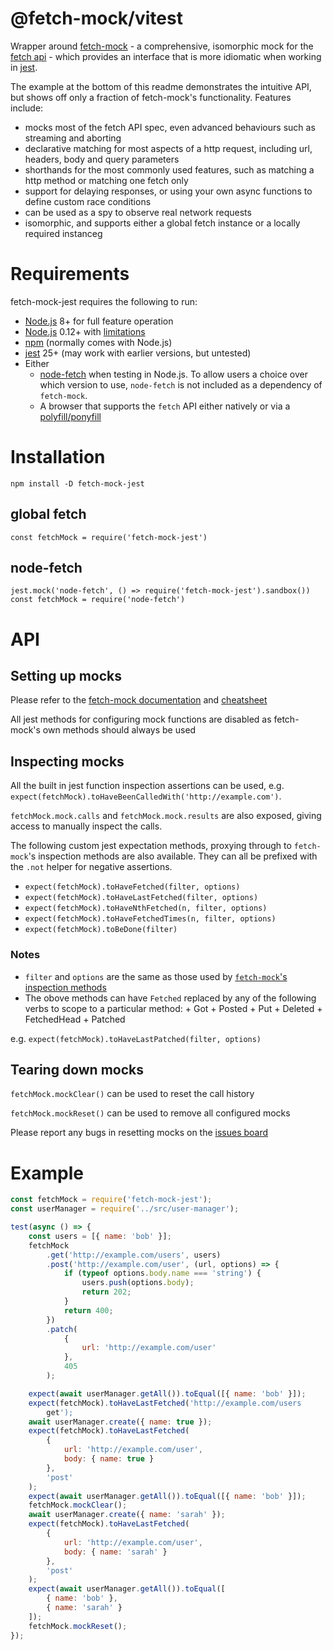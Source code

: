 # @fetch-mock/vitest

Wrapper around [fetch-mock](http://www.wheresrhys.co.uk/fetch-mock) - a comprehensive, isomorphic mock for the [fetch api](https://developer.mozilla.org/en-US/docs/Web/API/Fetch_API) - which provides an interface that is more idiomatic when working in [jest](https://jestjs.io).

The example at the bottom of this readme demonstrates the intuitive API, but shows off only a fraction of fetch-mock's functionality. Features include:

- mocks most of the fetch API spec, even advanced behaviours such as streaming and aborting
- declarative matching for most aspects of a http request, including url, headers, body and query parameters
- shorthands for the most commonly used features, such as matching a http method or matching one fetch only
- support for delaying responses, or using your own async functions to define custom race conditions
- can be used as a spy to observe real network requests
- isomorphic, and supports either a global fetch instance or a locally required instanceg

# Requirements

fetch-mock-jest requires the following to run:

- [Node.js](https://Node.js.org/) 8+ for full feature operation
- [Node.js](https://Node.js.org/) 0.12+ with [limitations](http://www.wheresrhys.co.uk/fetch-mock/installation)
- [npm](https://www.npmjs.com/package/npm) (normally comes with Node.js)
- [jest](https://www.npmjs.com/package/jest) 25+ (may work with earlier versions, but untested)
- Either
  - [node-fetch](https://www.npmjs.com/package/node-fetch) when testing in Node.js. To allow users a choice over which version to use, `node-fetch` is not included as a dependency of `fetch-mock`.
  - A browser that supports the `fetch` API either natively or via a [polyfill/ponyfill](https://ponyfoo.com/articles/polyfills-or-ponyfills)

# Installation

`npm install -D fetch-mock-jest`

## global fetch

`const fetchMock = require('fetch-mock-jest')`

## node-fetch

```
jest.mock('node-fetch', () => require('fetch-mock-jest').sandbox())
const fetchMock = require('node-fetch')
```

# API

## Setting up mocks

Please refer to the [fetch-mock documentation](http://wheresrhys.co.uk/fetch-mock) and [cheatsheet](https://github.com/wheresrhys/fetch-mock/blob/master/docs/cheatsheet.md)

All jest methods for configuring mock functions are disabled as fetch-mock's own methods should always be used

## Inspecting mocks

All the built in jest function inspection assertions can be used, e.g. `expect(fetchMock).toHaveBeenCalledWith('http://example.com')`.

`fetchMock.mock.calls` and `fetchMock.mock.results` are also exposed, giving access to manually inspect the calls.

The following custom jest expectation methods, proxying through to `fetch-mock`'s inspection methods are also available. They can all be prefixed with the `.not` helper for negative assertions.

- `expect(fetchMock).toHaveFetched(filter, options)`
- `expect(fetchMock).toHaveLastFetched(filter, options)`
- `expect(fetchMock).toHaveNthFetched(n, filter, options)`
- `expect(fetchMock).toHaveFetchedTimes(n, filter, options)`
- `expect(fetchMock).toBeDone(filter)`

### Notes

- `filter` and `options` are the same as those used by [`fetch-mock`'s inspection methods](http://www.wheresrhys.co.uk/fetch-mock/#api-inspectionfundamentals)
- The obove methods can have `Fetched` replaced by any of the following verbs to scope to a particular method: + Got + Posted + Put + Deleted + FetchedHead + Patched

e.g. `expect(fetchMock).toHaveLastPatched(filter, options)`

## Tearing down mocks

`fetchMock.mockClear()` can be used to reset the call history

`fetchMock.mockReset()` can be used to remove all configured mocks

Please report any bugs in resetting mocks on the [issues board](https://github.com/wheresrhys/fetch-mock-jest/issues)

# Example

```js
const fetchMock = require('fetch-mock-jest');
const userManager = require('../src/user-manager');

test(async () => {
	const users = [{ name: 'bob' }];
	fetchMock
		.get('http://example.com/users', users)
		.post('http://example.com/user', (url, options) => {
			if (typeof options.body.name === 'string') {
				users.push(options.body);
				return 202;
			}
			return 400;
		})
		.patch(
			{
				url: 'http://example.com/user'
			},
			405
		);

	expect(await userManager.getAll()).toEqual([{ name: 'bob' }]);
	expect(fetchMock).toHaveLastFetched('http://example.com/users
		get');
	await userManager.create({ name: true });
	expect(fetchMock).toHaveLastFetched(
		{
			url: 'http://example.com/user',
			body: { name: true }
		},
		'post'
	);
	expect(await userManager.getAll()).toEqual([{ name: 'bob' }]);
	fetchMock.mockClear();
	await userManager.create({ name: 'sarah' });
	expect(fetchMock).toHaveLastFetched(
		{
			url: 'http://example.com/user',
			body: { name: 'sarah' }
		},
		'post'
	);
	expect(await userManager.getAll()).toEqual([
		{ name: 'bob' },
		{ name: 'sarah' }
	]);
	fetchMock.mockReset();
});
```
